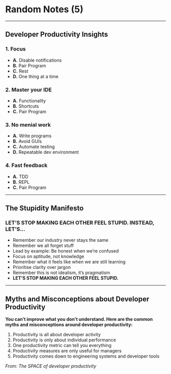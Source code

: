 # Random Notes (5)

---
## Developer Productivity Insights

### 1. Focus
- **A.** Disable notifications  
- **B.** Pair Program  
- **C.** Rest  
- **D.** One thing at a time

### 2. Master your IDE
- **A.** Functionality  
- **B.** Shortcuts  
- **C.** Pair Program

### 3. No menial work
- **A.** Write programs  
- **B.** Avoid GUIs  
- **C.** Automate testing  
- **D.** Repeatable dev environment

### 4. Fast feedback
- **A.** TDD  
- **B.** REPL  
- **C.** Pair Program

---

## The Stupidity Manifesto

### LET’S STOP MAKING EACH OTHER FEEL STUPID. INSTEAD, LET’S...
- Remember our industry never stays the same  
- Remember we all forget stuff  
- Lead by example: Be honest when we’re confused  
- Focus on aptitude, not knowledge  
- Remember what it feels like when we are still learning  
- Prioritise clarity over jargon  
- Remember this is not idealism, it’s pragmatism  
- **LET’S STOP MAKING EACH OTHER FEEL STUPID.**

---

## Myths and Misconceptions about Developer Productivity

**You can’t improve what you don’t understand. Here are the common myths and misconceptions around developer productivity:**

1. Productivity is all about developer activity  
2. Productivity is only about individual performance  
3. One productivity metric can tell you everything  
4. Productivity measures are only useful for managers  
5. Productivity comes down to engineering systems and developer tools

*From: The SPACE of developer productivity*
